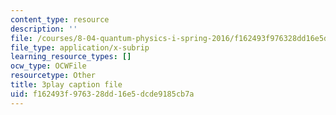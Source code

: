 ```yaml
---
content_type: resource
description: ''
file: /courses/8-04-quantum-physics-i-spring-2016/f162493f976328dd16e5dcde9185cb7a_AnzhigYawy8.srt
file_type: application/x-subrip
learning_resource_types: []
ocw_type: OCWFile
resourcetype: Other
title: 3play caption file
uid: f162493f-9763-28dd-16e5-dcde9185cb7a
---
```

